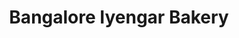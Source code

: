 ---
title: "Bangalore Iyengar Bakery"
url: /hyderabad/bangalore-iyengar-bakery-padmarao-nagar-road/
shop: Bäckerei
---
